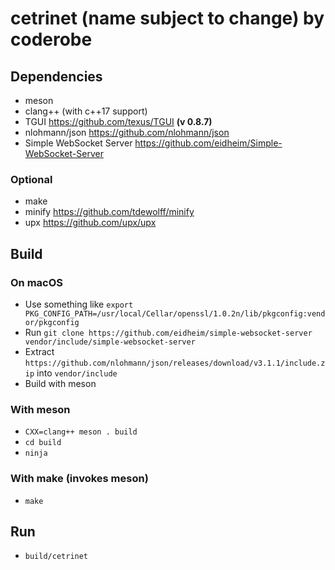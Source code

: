 # cetrinet (name subject to change) by coderobe

## Dependencies
- meson
- clang++ (with c++17 support)
- TGUI https://github.com/texus/TGUI **(v 0.8.7)**
- nlohmann/json https://github.com/nlohmann/json
- Simple WebSocket Server https://github.com/eidheim/Simple-WebSocket-Server

### Optional
- make
- minify https://github.com/tdewolff/minify
- upx https://github.com/upx/upx

## Build

### On macOS
- Use something like `export PKG_CONFIG_PATH=/usr/local/Cellar/openssl/1.0.2n/lib/pkgconfig:vendor/pkgconfig`
- Run `git clone https://github.com/eidheim/simple-websocket-server vendor/include/simple-websocket-server`
- Extract `https://github.com/nlohmann/json/releases/download/v3.1.1/include.zip` into `vendor/include`
- Build with meson

### With meson
- `CXX=clang++ meson . build`
- `cd build`
- `ninja`

### With make (invokes meson)
- `make`

## Run
- `build/cetrinet`

